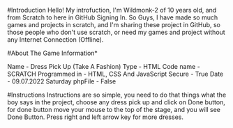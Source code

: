 #Introduction
Hello! My introfuction, I'm Wildmonk-2 of 10 years old, and from Scratch to here in GitHub Signing In. So Guys, I have made so much games and projects in scratch, and I'm sharing these project in GitHub, so those people who don't use scratch, or need my games and project without any Internet Connection (Offline).

#About The Game
Information*

Name - Dress Pick Up (Take A Fashion)
Type - HTML
Code name - SCRATCH
Programmed in - HTML, CSS And JavaScript
Secure - True
Date - 09.07.2022 Saturday
phpFile - False

#Instructions
Instructions are so simple, you need to do that things what the boy says in the project, choose any dress pick up and click on Done button, for done button move your mouse to the top of the stage, and you will see Done Button. Press right and left arrow key for more dresses.
